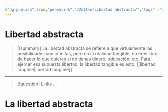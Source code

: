 ```yaml
---
{"dg-publish":true,"permalink":"/Zettle/Libertad abstracta/","tags":["Idea",""],"created":"2023-08-27T03:24:14.618-05:00","updated":"2023-09-08T19:36:14.698-05:00"}
---
```



#  Libertad abstracta

> [!summary] 
> La libertad abstracta se refiere a que virtualmente las posibilidades son infinitas, pero en la realidad tangible, no eres libre de hacer lo que quieres si no tienes dinero, educación, etc. Para ejercer esa supuesta libertad, la libertad tangible es esto, [[libertad tangible\|libertad tangible]]

- - - 
> [!question] Links
> .
> .


# La libertad abstracta

